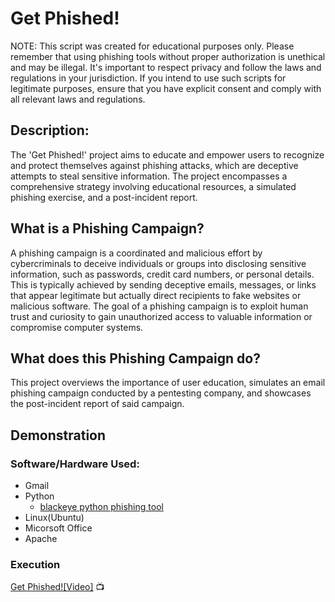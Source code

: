 # Get Phished!
NOTE: This script was created for educational purposes only. Please remember that using phishing tools without proper authorization is unethical and may be illegal. It's important to respect privacy and follow the laws and regulations in your jurisdiction. If you intend to use such scripts for legitimate purposes, ensure that you have explicit consent and comply with all relevant laws and regulations.
## Description:
The 'Get Phished!' project aims to educate and empower users to recognize and protect themselves against phishing attacks, which are deceptive attempts to steal sensitive information. The project encompasses a comprehensive strategy involving educational resources, a simulated phishing exercise, and a post-incident report.

## What is a Phishing Campaign?
A phishing campaign is a coordinated and malicious effort by cybercriminals to deceive individuals or groups into disclosing sensitive information, such as passwords, credit card numbers, or personal details. This is typically achieved by sending deceptive emails, messages, or links that appear legitimate but actually direct recipients to fake websites or malicious software. The goal of a phishing campaign is to exploit human trust and curiosity to gain unauthorized access to valuable information or compromise computer systems.

## What does this Phishing Campaign do?
This project overviews the importance of user education, simulates an email phishing campaign conducted by a pentesting company, and showcases the post-incident report of said campaign.

## Demonstration

### Software/Hardware Used:
- Gmail
- Python
  - [blackeye python phishing tool](https://github.com/An0nUD4Y/blackeye)
- Linux(Ubuntu)
- Micorsoft Office
- Apache

### Execution
[Get Phished![Video]](https://www.youtube.com/watch?v=NuIrxRtyFdA) :tv:
